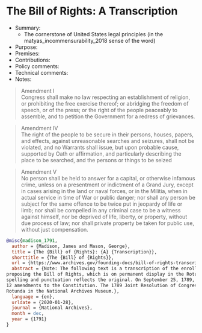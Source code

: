 # The Bill of Rights: A Transcription

- Summary:
  - The cornerstone of United States legal principles (in the matyas_incommensurability_2018 sense of the word)
- Purpose:
- Premises:
- Contributions:
- Policy comments:
- Technical comments:
- Notes:

> Amendment I  
Congress shall make no law respecting an establishment of religion, or prohibiting the free exercise thereof; or
abridging the freedom of speech, or of the press; or the right of the people peaceably to assemble, and to petition the
Government for a redress of grievances.

>Amendment IV  
The right of the people to be secure in their persons, houses, papers, and effects, against unreasonable searches and
seizures, shall not be violated, and no Warrants shall issue, but upon probable cause, supported by Oath or affirmation,
and particularly describing the place to be searched, and the persons or things to be seized

>Amendment V  
No person shall be held to answer for a capital, or otherwise infamous crime, unless on a presentment or indictment of a
Grand Jury, except in cases arising in the land or naval forces, or in the Militia, when in actual service in time of
War or public danger; nor shall any person be subject for the same offence to be twice put in jeopardy of life or limb;
nor shall be compelled in any criminal case to be a witness against himself, nor be deprived of life, liberty, or
property, without due process of law; nor shall private property be taken for public use, without just compensation.

```bib
@misc{madison_1791,
  author = {Madison, James and Mason, George},
  title = {The {Bill} of {Rights}: {A} {Transcription}},
  shorttitle = {The {Bill} of {Rights}},
  url = {https://www.archives.gov/founding-docs/bill-of-rights-transcript},
  abstract = {Note: The following text is a transcription of the enrolled original of the Joint Resolution of Congress
proposing the Bill of Rights, which is on permanent display in the Rotunda at the National Archives Museum. The
spelling and punctuation reflects the original. On September 25, 1789, the First Congress of the United States proposed
12 amendments to the Constitution. The 1789 Joint Resolution of Congress proposing the amendments is on display in the
Rotunda in the National Archives Museum.},
  language = {en},
  urldate = {2020-01-28},
  journal = {National Archives},
  month = dec,
  year = {1791}
}
```
